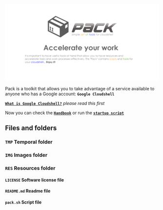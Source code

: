 ![](https://github.com/gitcloudshell/pack/blob/master/img/logo_pack_github.png)

Pack is a toolkit that allows you to take advantage of a service available to anyone who has a Google account:
**`Google Cloudshell`**

[**`What is Google Cloudshell?`**](github.com) _please read this first_

Now you can check the [**`Handbook`**](github.com) or run the [**`startup script`**](github.com)

## Files and folders

### **`TMP`** Temporal folder
### **`IMG`** Images folder
### **`RES`** Resources folder

#### **`LICENSE`** Software license file
#### **`README.md`** Readme file
#### **`pack.sh`** Script file
